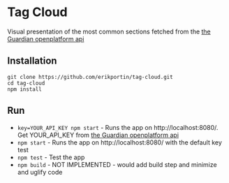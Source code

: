 # Tag Cloud

Visual presentation of the most common sections fetched from the [the Guardian openplatform api](http://open-platform.theguardian.com/)

## Installation

    git clone https://github.com/erikportin/tag-cloud.git
    cd tag-cloud
    npm install

## Run

 * `key=YOUR_API_KEY npm start` - Runs the app on http://localhost:8080/. Get YOUR_API_KEY from [the Guardian openplatform api](https://bonobo.capi.gutools.co.uk/register/developer)
 * `npm start` - Runs the app on http://localhost:8080/ with the default key test
 * `npm test` - Test the app
 * `npm build` - NOT IMPLEMENTED - would add build step and minimize and uglify code
